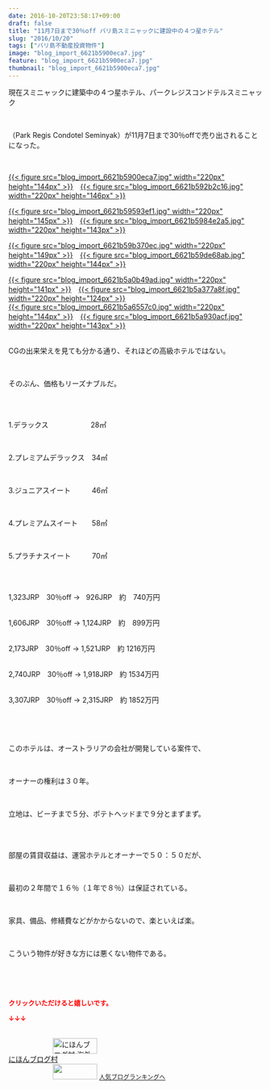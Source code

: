 ```yaml
---
date: 2016-10-20T23:58:17+09:00
draft: false
title: "11月7日まで30％off バリ島スミニャックに建設中の４つ星ホテル"
slug: "2016/10/20"
tags: ["バリ島不動産投資物件"]
image: "blog_import_6621b5900eca7.jpg"
feature: "blog_import_6621b5900eca7.jpg"
thumbnail: "blog_import_6621b5900eca7.jpg"
---
```

<p>現在スミニャックに建築中の４つ星ホテル、パークレジスコンドテルスミニャック</p><br/><p>（Park Regis Condotel Seminyak）が11月7日まで30％offで売り出されることになった。</p><br/><p><a href="blog_import_6621b5915be15.jpg">{{< figure src="blog_import_6621b5900eca7.jpg" width="220px" height="144px" >}}</a>　<a href="blog_import_6621b5943073c.jpg">{{< figure src="blog_import_6621b592b2c16.jpg" width="220px" height="146px" >}}</a></p><p><a href="blog_import_6621b596e366b.jpg">{{< figure src="blog_import_6621b59593ef1.jpg" width="220px" height="145px" >}}</a>　<a href="blog_import_6621b599e4c06.jpg">{{< figure src="blog_import_6621b5984e2a5.jpg" width="220px" height="143px" >}}</a></p><p><a href="blog_import_6621b59c95e23.jpg">{{< figure src="blog_import_6621b59b370ec.jpg" width="220px" height="149px" >}}</a>　<a href="blog_import_6621b59f2f785.jpg">{{< figure src="blog_import_6621b59de68ab.jpg" width="220px" height="144px" >}}</a></p><p><a href="blog_import_6621b5a201a7c.jpg">{{< figure src="blog_import_6621b5a0b49ad.jpg" width="220px" height="141px" >}}</a>　<a href="blog_import_6621b5a4bd99d.jpg">{{< figure src="blog_import_6621b5a377a8f.jpg" width="220px" height="124px" >}}</a><br/><a href="blog_import_6621b5a7cb6ec.jpg">{{< figure src="blog_import_6621b5a6557c0.jpg" width="220px" height="144px" >}}</a>　<a href="blog_import_6621b5aa66e25.jpg">{{< figure src="blog_import_6621b5a930acf.jpg" width="220px" height="143px" >}}</a><br/><br/></p><p>CGの出来栄えを見ても分かる通り、それほどの高級ホテルではない。</p><br/><p>そのぶん、価格もリーズナブルだ。</p><br/><p><br/>1.デラックス　　　　　　28㎡</p><br/><p>2.プレミアムデラックス　34㎡</p><br/><p>3.ジュニアスイート　　　46㎡</p><br/><p>4.プレミアムスイート　　58㎡</p><br/><p>5.プラチナスイート　　　70㎡</p><br/><p><br/>1,323JRP　30％off →   926JRP　約　740万円<br/> </p><p>1,606JRP　30％off → 1,124JRP　約　899万円<br/> </p><p>2,173JRP　30％off → 1,521JRP　約 1216万円<br/> </p><p>2,740JRP　30％off → 1,918JRP　約 1534万円<br/> </p><p>3,307JRP　30％off → 2,315JRP　約 1852万円</p><p><br/></p><br/><p>このホテルは、オーストラリアの会社が開発している案件で、</p><br/><p>オーナーの権利は３０年。</p><br/><p>立地は、ビーチまで５分、ポテトヘッドまで９分とまずまず。</p><br/><br/><p>部屋の賃貸収益は、運営ホテルとオーナーで５０：５０だが、</p><br/><p>最初の２年間で１６％（１年で８％）は保証されている。</p><p><br/></p><p>家具、備品、修繕費などがかからないので、楽といえば楽。</p><br/><p>こういう物件が好きな方には悪くない物件である。</p><br/><br/><br/><p><font color="#ff0000" size="2"><strong>クリックいただけると嬉しいです。<br/></strong></font></p><p><font color="#ff0000" size="2"><strong>↓↓↓</strong></font></p><p><br/><a href="ranking.html?p_cid=01260127" target="_blank"><img border="0" alt="にほんブログ村 海外生活ブログ バリ島情報へ" src="data:image/svg+xml;charset=utf-8,%3Csvg%20xmlns%3D%22http%3A%2F%2Fwww.w3.org%2F2000%2Fsvg%22%20title%3D%22Placeholder%20for%20Images%22%20role%3D%22presentation%22%20viewBox%3D%220%200%2088%2031%22%20%2F%3E" width="88" height="31" data-src="https://img-proxy.blog-video.jp/images?url=http%3A%2F%2Foverseas.blogmura.com%2Fbali%2Fimg%2Fbali88_31.gif" style="aspect-ratio: auto 88 / 31;"/><noscript><img border="0" alt="にほんブログ村 海外生活ブログ バリ島情報へ" src="https://img-proxy.blog-video.jp/images?url=http%3A%2F%2Foverseas.blogmura.com%2Fbali%2Fimg%2Fbali88_31.gif" width="88" height="31"></noscript></a><br/><a href="ranking.html?p_cid=01260127" target="_blank">にほんブログ村</a> <br/><a title="人気ブログランキングへ" href="link.php?1804582"><img border="0" src="data:image/svg+xml;charset=utf-8,%3Csvg%20xmlns%3D%22http%3A%2F%2Fwww.w3.org%2F2000%2Fsvg%22%20title%3D%22Placeholder%20for%20Images%22%20role%3D%22presentation%22%20viewBox%3D%220%200%2088%2031%22%20%2F%3E" width="88" height="31" data-src="https://blog.with2.net/img/banner/banner_22.gif" style="aspect-ratio: auto 88 / 31;"/><noscript><img border="0" src="https://blog.with2.net/img/banner/banner_22.gif" width="88" height="31"></noscript></a> <a style="FONT-SIZE: 12px" href="link.php?1804582">人気ブログランキングへ</a> </p>

